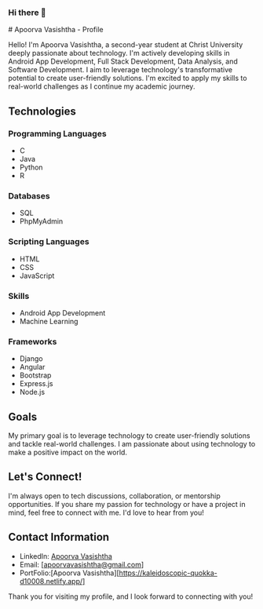 ### Hi there 👋

<!--
**apoorva240/apoorva240** is a ✨ _special_ ✨ repository because its `README.md` (this file) appears on your GitHub profile.

Here are some ideas to get you started:

- 🔭 I’m currently working on ...
- 🌱 I’m currently learning ...
- 👯 I’m looking to collaborate on ...
- 🤔 I’m looking for help with ...
- 💬 Ask me about ...
- 📫 How to reach me: ...
- 😄 Pronouns: ...
- ⚡ Fun fact: ...
--># Apoorva Vasishtha - Profile

Hello! I'm Apoorva Vasishtha, a second-year student at Christ University deeply passionate about technology. I'm actively developing skills in Android App Development, Full Stack Development, Data Analysis, and Software Development. I aim to leverage technology's transformative potential to create user-friendly solutions. I'm excited to apply my skills to real-world challenges as I continue my academic journey.

## Technologies

### Programming Languages
- C
- Java
- Python
- R

### Databases
- SQL
- PhpMyAdmin

### Scripting Languages
- HTML
- CSS
- JavaScript

### Skills
- Android App Development
- Machine Learning

### Frameworks
- Django
- Angular
- Bootstrap
- Express.js
- Node.js

## Goals

My primary goal is to leverage technology to create user-friendly solutions and tackle real-world challenges. I am passionate about using technology to make a positive impact on the world.

## Let's Connect!

I'm always open to tech discussions, collaboration, or mentorship opportunities. If you share my passion for technology or have a project in mind, feel free to connect with me. I'd love to hear from you!

## Contact Information

- LinkedIn: [Apoorva Vasishtha](www.linkedin.com/in/apoorva-vasishtha-3000241b1)
- Email: [apoorvavasishtha@gmail.com]
- PortFolio:[Apoorva Vasishtha][https://kaleidoscopic-quokka-d10008.netlify.app/]

Thank you for visiting my profile, and I look forward to connecting with you!

